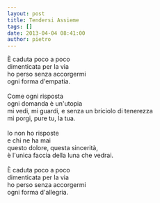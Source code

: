 ```yaml
---
layout: post
title: Tendersi Assieme
tags: []
date: 2013-04-04 08:41:00
author: pietro
---
```

È caduta poco a poco<br/>dimenticata per la via<br/>ho perso senza accorgermi<br/>ogni forma d'empatia.<br/><br/>Come ogni risposta<br/>ogni domanda è un'utopia<br/>mi vedi, mi guardi, e senza un briciolo di tenerezza<br/>mi porgi, pure tu, la tua.<br/><br/>Io non ho risposte<br/>e chi ne ha mai<br/>questo dolore, questa sincerità,<br/>è l'unica faccia della luna che vedrai.<br/><br/>È caduta poco a poco<br/>dimenticata per la via<br/>ho perso senza accorgermi<br/>ogni forma d'allegria.
